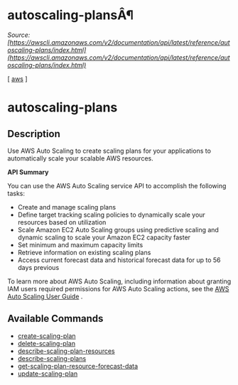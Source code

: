 # autoscaling-plansÂ¶

*Source: [https://awscli.amazonaws.com/v2/documentation/api/latest/reference/autoscaling-plans/index.html](https://awscli.amazonaws.com/v2/documentation/api/latest/reference/autoscaling-plans/index.html)*

[ [aws](https://awscli.amazonaws.com/v2/documentation/api/latest/reference/index.html#cli-aws) ]

# autoscaling-plans

## Description

Use AWS Auto Scaling to create scaling plans for your applications to automatically scale your scalable AWS resources.

**API Summary**

You can use the AWS Auto Scaling service API to accomplish the following tasks:

- Create and manage scaling plans
- Define target tracking scaling policies to dynamically scale your resources based on utilization
- Scale Amazon EC2 Auto Scaling groups using predictive scaling and dynamic scaling to scale your Amazon EC2 capacity faster
- Set minimum and maximum capacity limits
- Retrieve information on existing scaling plans
- Access current forecast data and historical forecast data for up to 56 days previous

To learn more about AWS Auto Scaling, including information about granting IAM users required permissions for AWS Auto Scaling actions, see the [AWS Auto Scaling User Guide](https://docs.aws.amazon.com/autoscaling/plans/userguide/what-is-aws-auto-scaling.html) .

## Available Commands

- [create-scaling-plan](https://awscli.amazonaws.com/v2/documentation/api/latest/reference/autoscaling-plans/create-scaling-plan.html)
- [delete-scaling-plan](https://awscli.amazonaws.com/v2/documentation/api/latest/reference/autoscaling-plans/delete-scaling-plan.html)
- [describe-scaling-plan-resources](https://awscli.amazonaws.com/v2/documentation/api/latest/reference/autoscaling-plans/describe-scaling-plan-resources.html)
- [describe-scaling-plans](https://awscli.amazonaws.com/v2/documentation/api/latest/reference/autoscaling-plans/describe-scaling-plans.html)
- [get-scaling-plan-resource-forecast-data](https://awscli.amazonaws.com/v2/documentation/api/latest/reference/autoscaling-plans/get-scaling-plan-resource-forecast-data.html)
- [update-scaling-plan](https://awscli.amazonaws.com/v2/documentation/api/latest/reference/autoscaling-plans/update-scaling-plan.html)